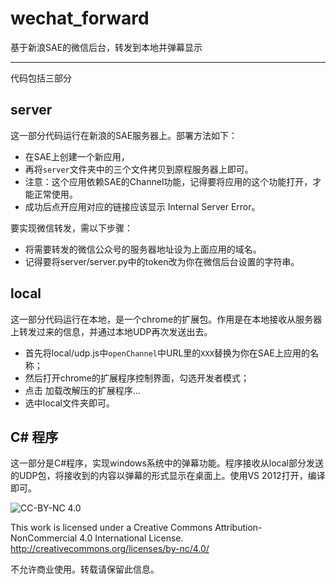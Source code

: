 # wechat_forward
基于新浪SAE的微信后台，转发到本地并弹幕显示

----
代码包括三部分
## server
这一部分代码运行在新浪的SAE服务器上。部署方法如下：

* 在SAE上创建一个新应用，
* 再将`server`文件夹中的三个文件拷贝到原程服务器上即可。
* 注意：这个应用依赖SAE的Channel功能，记得要将应用的这个功能打开，才能正常使用。
* 成功后点开应用对应的链接应该显示 Internal Server Error。

要实现微信转发，需以下步骤：

* 将需要转发的微信公众号的服务器地址设为上面应用的域名。
* 记得要将server/server.py中的token改为你在微信后台设置的字符串。

## local
这一部分代码运行在本地，是一个chrome的扩展包。作用是在本地接收从服务器上转发过来的信息，并通过本地UDP再次发送出去。

* 首先将local/udp.js中`openChannel`中URL里的`XXX`替换为你在SAE上应用的名称；
* 然后打开chrome的扩展程序控制界面，勾选开发者模式；
* 点击 加载改解压的扩展程序...
* 选中local文件夹即可。

## C# 程序
这一部分是C#程序，实现windows系统中的弹幕功能。程序接收从local部分发送的UDP包，将接收到的内容以弹幕的形式显示在桌面上。使用VS 2012打开，编译即可。

![CC-BY-NC 4.0](https://i.creativecommons.org/l/by-nc/4.0/88x31.png)

This work is licensed under a Creative Commons Attribution-NonCommercial 4.0 International License.
http://creativecommons.org/licenses/by-nc/4.0/

不允许商业使用。转载请保留此信息。